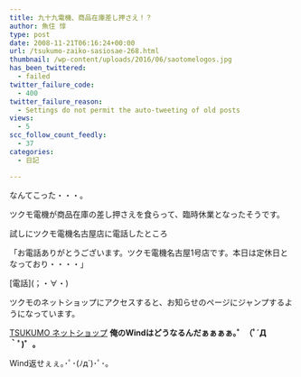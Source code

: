 ```yaml
---
title: 九十九電機、商品在庫差し押さえ！？
author: 魚住 惇
type: post
date: 2008-11-21T06:16:24+00:00
url: /tsukumo-zaiko-sasiosae-268.html
thumbnail: /wp-content/uploads/2016/06/saotomelogos.jpg
has_been_twittered:
  - failed
twitter_failure_code:
  - 400
twitter_failure_reason:
  - Settings do not permit the auto-tweeting of old posts
views:
  - 5
scc_follow_count_feedly:
  - 37
categories:
  - 日記

---
```

なんてこった・・・。

ツクモ電機が商品在庫の差し押さえを食らって、臨時休業となったそうです。

試しにツクモ電機名古屋店に電話したところ

「お電話ありがとうございます。ツクモ電機名古屋1号店です。本日は定休日となっており・・・・」

\[電話\](；・∀・)

ツクモのネットショップにアクセスすると、お知らせのページにジャンプするようになっています。

[TSUKUMO ネットショップ][1] **俺のWindはどうなるんだぁぁぁぁ｡゜（ﾟ´Д｀ﾟ)゜。**

Wind返せぇぇ｡･ﾟ･(ﾉд\`)･ﾟ･。

 [1]: http://shop.tsukumo.co.jp/dir/special/